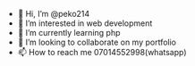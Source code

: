 - 👋 Hi, I’m @peko214
- 👀 I’m interested in web development
- 🌱 I’m currently learning php
- 💞️ I’m looking to collaborate on my portfolio
- 📫 How to reach me 07014552998(whatsapp)

<!---
peko214/peko214 is a ✨ special ✨ repository because its `README.md` (this file) appears on your GitHub profile.
You can click the Preview link to take a look at your changes.
--->
